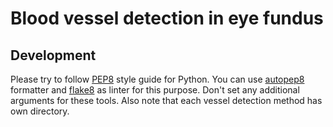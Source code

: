 # Blood vessel detection in eye fundus

## Development
Please try to follow [PEP8](https://peps.python.org/pep-0008/) style guide for Python. You can use [autopep8](https://pypi.org/project/autopep8/) formatter and [flake8](https://pypi.org/project/flake8/) as linter for this purpose. Don't set any additional arguments for these tools. Also note that each vessel detection method has own directory.